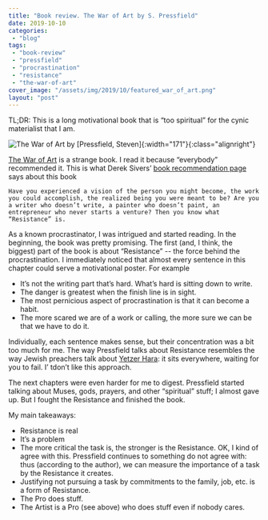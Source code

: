 ```yaml
---
title: "Book review. The War of Art by S. Pressfield"
date: 2019-10-10
categories: 
 - "blog"
tags: 
 - "book-review"
 - "pressfield"
 - "procrastination"
 - "resistance"
 - "the-war-of-art"
cover_image: "/assets/img/2019/10/featured_war_of_art.png"
layout: "post"
---
```


TL;DR: This is a long motivational book that is “too spiritual” for the cynic materialist that I am.

![The War of Art by [Pressfield, Steven]](https://images-na.ssl-images-amazon.com/images/I/41ET8OFVFCL.jpg){:width="171"}{:class="alignright"}

[The War of Art](https://amzn.to/35dPsUZ) is a strange book. I read it because “everybody” recommended it. This is what Derek Sivers’ [book recommendation page ](https://sivers.org/book)says about this book

    Have you experienced a vision of the person you might become, the work you could accomplish, the realized being you were meant to be? Are you a writer who doesn’t write, a painter who doesn’t paint, an entrepreneur who never starts a venture? Then you know what “Resistance” is.

As a known procrastinator, I was intrigued and started reading. In the beginning, the book was pretty promising. The first (and, I think, the biggest) part of the book is about “Resistance” -- the force behind the procrastination. I immediately noticed that almost every sentence in this chapter could serve a motivational poster. For example

* It’s not the writing part that’s hard. What’s hard is sitting down to write.  
* The danger is greatest when the finish line is in sight.  
* The most pernicious aspect of procrastination is that it can become a habit.  
* The more scared we are of a work or calling, the more sure we can be that we have to do it.

Individually, each sentence makes sense, but their concentration was a bit too much for me. The way Pressfield talks about Resistance resembles the way Jewish preachers talk about [Yetzer Hara](https://en.wikipedia.org/wiki/Yetzer_hara): it sits everywhere, waiting for you to fail. I’  tdon’t like this approach.

The next chapters were even harder for me to digest. Pressfield started talking about Muses, gods, prayers, and other “spiritual” stuff; I almost gave up. But I fought the Resistance and finished the book.

My main takeaways:

* Resistance is real  
* It’s a problem  
* The more critical the task is, the stronger is the Resistance. OK, I kind of agree with this. Pressfield continues to something do not agree with: thus (according to the author), we can measure the importance of a task by the Resistance it creates.  
* Justifying not pursuing a task by commitments to the family, job, etc. is a form of Resistance.  
* The Pro does stuff.  
* The Artist is a Pro (see above) who does stuff even if nobody cares.
